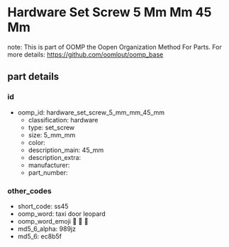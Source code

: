 # Hardware Set Screw 5 Mm Mm 45 Mm  

note: This is part of OOMP the Oopen Organization Method For Parts. For more details: https://github.com/oomlout/oomp_base

##  part details





### id
* oomp_id: hardware_set_screw_5_mm_mm_45_mm
  * classification: hardware
  * type: set_screw
  * size: 5_mm_mm
  * color: 
  * description_main: 45_mm
  * description_extra: 
  * manufacturer: 
  * part_number: 

### other_codes
* short_code: ss45
* oomp_word: taxi door leopard
* oomp_word_emoji :taxi: :door: :leopard:
* md5_6_alpha: 989jz
* md5_6: ec8b5f